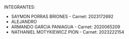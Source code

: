 INTEGRANTES:
- SAYMON PORRAS BRIONES - Carnet: 2023172692 
- ALEJANDRO 
- ARMANDO GARCIA PANIAGUA - Carnet: 2020065209
- NATHANIEL MOTYKIEWICZ PION - Carnet: 2023222154

